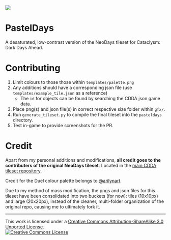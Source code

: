 ![](https://i.imgur.com/6naWCzL.png?raw=true)

# PastelDays
A desaturated, low-contrast version of the NeoDays tileset for Cataclysm: Dark Days Ahead.

# Contributing 
1. Limit colours to those those within `templates/palette.png`
2. Any additions should have a corresponding json file (use `templates/example_tile.json` as a reference)
    - The `id` for objects can be found by searching the CDDA json game data.  
3. Place png(s) and json file(s) in correct respective size folder within `gfx/`.
4. Run `generate_tileset.py` to compile the final tileset into the `pasteldays` directory.
5. Test in-game to provide screenshots for the PR.

# Credit
Apart from my personal additions and modifications, **all credit goes to the contributers of the original NeoDays tileset**. Located in the [main CDDA tileset repository](https://github.com/I-am-Erk/CDDA-Tilesets).

Credit for the Duel colour palette belongs to [@arilynart](https://lospec.com/arilynart).

Due to my method of mass modification, the pngs and json files for this tileset have been consolidated into two buckets (for now): tiles (10x10px) and large (20x20px), instead of the cleaner, multi-folder organization of the original repo, causing me to ultimately fork it.

---

This work is licensed under a <a rel="license" href="http://creativecommons.org/licenses/by-sa/3.0/">Creative Commons Attribution-ShareAlike 3.0 Unported License</a>.<br /><a rel="license" href="http://creativecommons.org/licenses/by-sa/3.0/"><img alt="Creative Commons License" style="border-width:0" src="https://i.creativecommons.org/l/by-sa/3.0/88x31.png" /></a>
